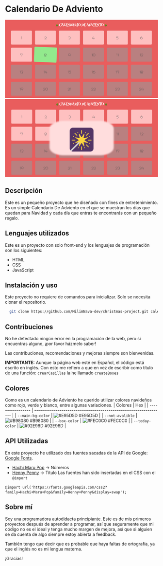 # Calendario De Adviento

![Screenshot 2](./img/screenshot-2.png)
![Screenshot 1](./img/screenshot-1.png)

## Descripción

Este es un pequeño proyecto que he diseñado con fines de entretenimiento. Es un simple Calendario De Adviento en el que se muestran los días que quedan para Navidad y cada día que entras te encontrarás con un pequeño regalo.

## Lenguajes utilizados

Este es un proyecto con solo front-end y los lenguajes de programación son los siguientes:

 * HTML
 * CSS
 * JavaScript
## Instalación y uso

Este proyecto no requiere de comandos para inicializar. Solo se necesita clonar el repositorio.

```bash
  git clone https://github.com/MilimNava-dev/christmas-project.git calendario-de-adviento
```
    
## Contribuciones

No he detectado ningún error en la programación de la web, pero si encuentras alguno, ¡por favor házmelo saber!

Las contribuciones, recomendaciones y mejoras siempre son bienvenidas.	

**IMPORTANTE:** Aunque la página web esté en Español, el código está escrito en inglés. Con esto me refiero a que en vez de escribir como título de una función: `crearCasillas` la he llamado `createBoxes`
## Colores
Como es un calendario de Adviento he querido utilizar colores navideños como rojo, verde y blanco, entre algunas variaciones.
| Colores             | Hex                                                                |
| ----------------- | ------------------------------------------------------------------ |
| `--main-bg-color` | ![#E95D5D](https://via.placeholder.com/10/E95D5D?text=+) #E95D5D |
|  `--not-avalible` | ![#B98080](https://via.placeholder.com/10/B98080?text=+) #B98080 |
| `--box-color` | ![#FEC0C0](https://via.placeholder.com/10/FEC0C0?text=+) #FEC0C0 |
| `--today-color` | ![#92E98D](https://via.placeholder.com/10/92E98D?text=+) #92E98D |


## API Utilizadas
En este proyecto he utilizado dos fuentes sacadas de la API de Google: [Google Fonts](https://fonts.google.com/).
* [Hachi Maru Pop](https://fonts.google.com/specimen/Hachi+Maru+Pop) → Números
* [Henny Penny](https://fonts.google.com/specimen/Henny+Penny) → Título
Las fuentes han sido insertadas en el CSS con el `@import`
```
@import url('https://fonts.googleapis.com/css2?family=Hachi+Maru+Pop&family=Henny+Penny&display=swap');

```
## Sobre mí
Soy una programadora autodidacta principiante. Este es de mis primeros proyectos después de aprender a programar, así que seguramente que mi código no es el ideal y tenga mucho margen de mejora, así que si alguien se da cuenta de algo siempre estoy abierta a feedback.

También tengo que decir que es probable que haya faltas de ortografía, ya que el inglés no es mi lengua materna.

¡Gracias!